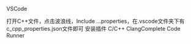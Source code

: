 VSCode

打开C++文件，点击波浪线，Include ...properties，在.vscode文件夹下有c_cpp_properties.json文件即可
安装插件
C/C++
ClangComplete
Code Runner